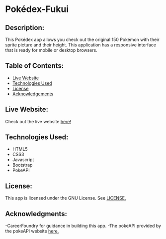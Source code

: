# Pokédex-Fukui
 
## Description:

This Pokédex app allows you check out the original 150 Pokémon with their sprite picture and their height.  This application has a responsive interface that is ready for mobile or desktop browsers.

## Table of Contents:

- [Live Website](#live-website)
- [Technologies Used](#technologies-used)
- [License](#license)
- [Acknowledgements](#acknowledgments)

## Live Website:

Check out the live website [here!](https://mrfukui.github.io/Pokedex-Fukui/)

## Technologies Used:

- HTML5
- CSS3
- Javascript
- Bootstrap
- PokeAPI

## License:

This app is licensed under the GNU License. See [LICENSE.](LICENSE)

## Acknowledgments:

-CareerFoundry for guidance in building this app.
-The pokeAPI provided by the pokeAPI website [here.](https://pokeapi.co/)